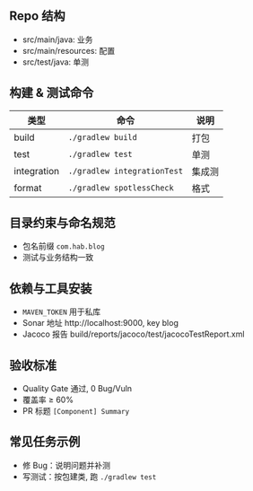 ## Repo 结构
- src/main/java: 业务
- src/main/resources: 配置
- src/test/java: 单测

## 构建 & 测试命令
|类型|命令|说明|
|---|---|---|
|build|`./gradlew build`|打包|
|test|`./gradlew test`|单测|
|integration|`./gradlew integrationTest`|集成测|
|format|`./gradlew spotlessCheck`|格式|

## 目录约束与命名规范
- 包名前缀 `com.hab.blog`
- 测试与业务结构一致

## 依赖与工具安装
- `MAVEN_TOKEN` 用于私库
- Sonar 地址 http://localhost:9000, key blog
- Jacoco 报告 build/reports/jacoco/test/jacocoTestReport.xml

## 验收标准
- Quality Gate 通过, 0 Bug/Vuln
- 覆盖率 ≥ 60%
- PR 标题 `[Component] Summary`

## 常见任务示例
- 修 Bug：说明问题并补测
- 写测试：按包建类, 跑 `./gradlew test`
